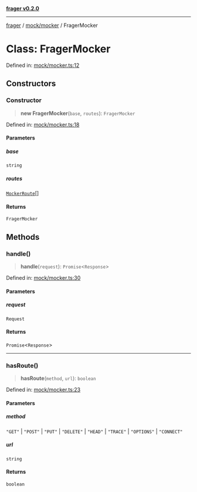 [**frager v0.2.0**](../../../README.md)

***

[frager](../../../modules.md) / [mock/mocker](../README.md) / FragerMocker

# Class: FragerMocker

Defined in: [mock/mocker.ts:12](https://github.com/kkatou7209/frager/blob/3c5e32e0935b97da6bcb5b67d12b4a50f45b0e7e/lib/api/mock/mocker.ts#L12)

## Constructors

### Constructor

> **new FragerMocker**(`base`, `routes`): `FragerMocker`

Defined in: [mock/mocker.ts:18](https://github.com/kkatou7209/frager/blob/3c5e32e0935b97da6bcb5b67d12b4a50f45b0e7e/lib/api/mock/mocker.ts#L18)

#### Parameters

##### base

`string`

##### routes

[`MockerRoute`](../type-aliases/MockerRoute.md)[]

#### Returns

`FragerMocker`

## Methods

### handle()

> **handle**(`request`): `Promise`\<`Response`\>

Defined in: [mock/mocker.ts:30](https://github.com/kkatou7209/frager/blob/3c5e32e0935b97da6bcb5b67d12b4a50f45b0e7e/lib/api/mock/mocker.ts#L30)

#### Parameters

##### request

`Request`

#### Returns

`Promise`\<`Response`\>

***

### hasRoute()

> **hasRoute**(`method`, `url`): `boolean`

Defined in: [mock/mocker.ts:23](https://github.com/kkatou7209/frager/blob/3c5e32e0935b97da6bcb5b67d12b4a50f45b0e7e/lib/api/mock/mocker.ts#L23)

#### Parameters

##### method

`"GET"` | `"POST"` | `"PUT"` | `"DELETE"` | `"HEAD"` | `"TRACE"` | `"OPTIONS"` | `"CONNECT"`

##### url

`string`

#### Returns

`boolean`
